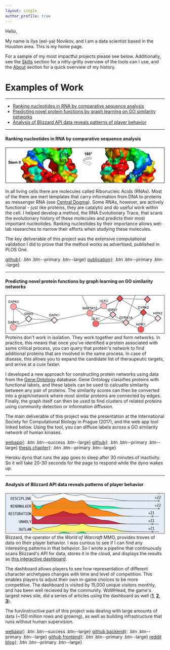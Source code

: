 ```yaml
---
layout: single 
author_profile: true
---
```

Hello,

My name is Ilya (eel-ya) Novikov, and I am a data scientist based in the Houston area.
This is my home page. 

For a sample of my most impactful projects please see below. Additionally, see the [Skills](/skills/)
section for a nitty-gritty overview of the tools can I use, and the [About](/about/) section for a quick
overview of my history.

# Examples of Work
---
- [Ranking nucleotides in RNA by comparative sequence analysis](#anchor1)
- [Predicting novel protein functions by graph learning on GO similarity networks](#anchor2)
- [Analysis of Blizzard API data reveals patterns of player behavior](#anchor3) 

---

#### Ranking nucleotides in RNA by comparative sequence analysis <a name="anchor1"></a>
![rnaet](assets/images/pic_rnaet_border.png)

In all living cells there are molecules called Ribonucleic Acids (RNAs). Most of the them are
inert templates that carry information from DNA to proteins as messenger RNA (see [Central Dogma](https://en.wikipedia.org/wiki/Central_dogma_of_molecular_biology)).
Some RNAs, however, are actively functional - just like proteins, they are catalytic and
do useful work within the cell. I helped develop a method, the RNA Evolutionary Trace,
that scans the evolutionary history of these molecules and predicts their most important
nucleotides. Ranking nucleotides by their importance allows wet-lab researches to narrow
their efforts when studying these molecules.

The key deliverable of this project was the extensive computational 
validation I did to prove that the method works as advertised, published in PLOS One.

[github](https://github.com/ily123/rna_et){: .btn .btn--primary .btn--large}
[publication](https://pubmed.ncbi.nlm.nih.gov/32208421/){: .btn .btn--primary .btn--large}

----
#### Predicting novel protein functions by graph learning on GO similarity networks <a name="anchor2"></a>
![ggid](assets/images/pic_ggid_border.png)
Proteins don't work in isolation. They work together and form networks.
In practice, this means that once you've identified a protein associated with some 
critical process, you can query that protein's network to find additional proteins 
that are involved in the same process. In case of disease, this allows you to expand
the candidate list of theraupeutic targets, and arrive at a cure faster.

I developed a new approach for constructing protein networks using data from the [Gene Ontology](http://geneontology.org/)
database. Gene Ontology classifies proteins with functional labels, and these labels
can be used to calcualte similarity between any pair of proteins. The similarity scores
can then be converted into a graph/network where most similar proteins are connected
by edges. Finally, the graph itself can then be used to find clusters of related
proteins using community detection or information diffusion.

The main deliverable of this project was the presentation at the 
International Society for Computational Biology in Prague (2017), and the web app tool
linked below. Using the tool, you can diffuse labels across a GO similarity 
network of human kinases.

[webapp](https://ggid.herokuapp.com/){: .btn .btn--success .btn--large}
[github](https://github.com/ily123/ggid){: .btn .btn--primary .btn--large}
[thesis chapter](https://github.com/ily123/thesis){: .btn .btn--primary .btn--large}

Heroku dyno that runs the app goes to sleep after 30 minutes of inactivity. So it will 
take 20-30 seconds for the page to respond while the dyno wakes up.

----
#### Analysis of Blizzard API data reveals patterns of player behavior <a name="anchor3"></a>
![ggid](assets/images/pic_bme_border.png)
Blizzard, the operator of the _World of Warcraft_ MMO,
provides troves of data on their player behavior. I was curious to see if I can find any
interesting patterns in that behavior. So I wrote a pipeline that continuously scans Blizzard's API for data,
stores it in the cloud, and displays the results as [this interactive dashboard](https://www.benched.me/).

The dashboard allows players to see how representation of different
character archetypes changes with time and level of competition. This enables players
to adjust their own in-game choices to be more competitive. The dashboard 
is visited by 15,000 unique visitors monthly, and has been well recieved by the community.
WoWHead, the game's largest news site, did a series of articles using the dashboard as well ([**1**](https://www.wowhead.com/news=318824/shadowlands-tank-mythic-popularity-for-pre-patch-on-benched-me), [**2**](https://www.wowhead.com/news=318842.3/shadowlands-healer-mythic-popularity-for-pre-patch-on-benched-me), [**3**](https://www.wowhead.com/news=318851.2/shadowlands-dps-mythic-popularity-for-pre-patch-on-benched-me)).

The fun/instructive part of this project was dealing with large amounts of data
(~150 million rows and growing), as well as building infrastructure that runs without human supervision.


[webapp](https://www.benched.me/){: .btn .btn--success .btn--large}
[github backend](https://github.com/ily123/metawatch){: .btn .btn--primary .btn--large}
[github frontend](https://github.com/ily123/metawatch-dash){: .btn .btn--primary .btn--large}
[reddit blog](https://www.reddit.com/user/OtherwiseUniversity7/posts/){: .btn .btn--primary .btn--large}

